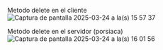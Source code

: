 Metodo delete en el cliente
![Captura de pantalla 2025-03-24 a la(s) 15 57 37](https://github.com/user-attachments/assets/24968c7a-0be9-4d22-ad45-df362c38f793)

Metodo delete en el servidor (porsiaca)
![Captura de pantalla 2025-03-24 a la(s) 16 01 56](https://github.com/user-attachments/assets/d64b8572-4f42-4644-a8c2-96969a5410b5)
